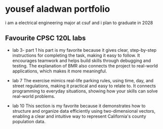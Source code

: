 
# yousef aladwan portfolio

i am a electrical engineering major at csuf and i plan to graduate in 2028

## Favourite CPSC 120L labs

* lab 3- part 1
his part is my favorite because it gives clear, step-by-step instructions for completing the task, making it easy to follow. It encourages teamwork and helps build skills through debugging and testing. The explanation of BMR also connects the project to real-world applications, which makes it more meaningful.

* lab 7
The exercise mimics real-life parking rules, using time, day, and street regulations, making it practical and easy to relate to. It connects programming to everyday situations, showing how your skills can solve real-world problems.

* lab 10
This section is my favorite because it demonstrates how to structure and organize data efficiently using two-dimensional vectors, enabling a clear and intuitive way to represent California's county population data.